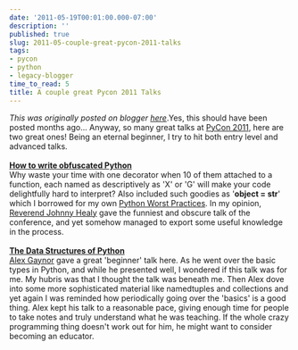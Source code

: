 ```yaml
---
date: '2011-05-19T00:01:00.000-07:00'
description: ''
published: true
slug: 2011-05-couple-great-pycon-2011-talks
tags:
- pycon
- python
- legacy-blogger
time_to_read: 5
title: A couple great Pycon 2011 Talks
---
```


*This was originally posted on blogger [here](https://pydanny.blogspot.com/2011/05/couple-great-pycon-2011-talks.html)*.Yes, this should have been posted months ago... Anyway,&nbsp;so many great talks at <a href="http://us.pycon.org/2011/">PyCon 2011</a>, here are two great ones! Being an eternal beginner, I try to hit both entry level and advanced talks.<br /><br /><b><a href="http://www.pycon.tv/video/46/">How to write obfuscated Python</a></b><br />Why waste your time with one decorator when 10 of them attached to a function, each named as descriptively as 'X' or 'G' will make your code delightfully hard to interpret? Also included such goodies as '<b>object = str</b>' which I borrowed for my own <a href="http://www.slideshare.net/pydanny/python-worst-practices">Python Worst Practices</a>. In my opinion, <a href="http://reverend.healeys.net/">Reverend Johnny Healy</a> gave the funniest and obscure talk of the conference, and yet somehow managed to export some useful knowledge in the process.<br /><br /><b><a href="http://www.pycon.tv/video/68/">The Data Structures of Python</a></b><br /><a href="http://alexgaynor.net/">Alex Gaynor</a> gave a great 'beginner' talk here. As he went over the basic types in Python, and while he presented well, I wondered if this talk was for me. My hubris was that I thought the talk was beneath me. Then Alex dove into some more sophisticated material like namedtuples and collections and yet again I was reminded how periodically going over the 'basics' is a good thing. Alex kept his talk to a reasonable pace, giving enough time for people to take notes and truly understand what he was teaching. If the whole crazy programming thing doesn't work out for him, he might want to consider becoming an educator.